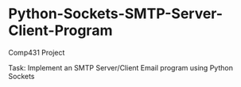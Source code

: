 # Python-Sockets-SMTP-Server-Client-Program
Comp431 Project

Task: Implement an SMTP Server/Client Email program using Python Sockets
